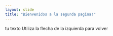 ```yaml
---
layout: slide
title: "Bienvenidos a la segunda pagina!"
---
```

tu texto
Utiliza la flecha de la izquierda para volver
